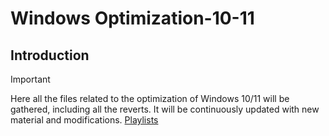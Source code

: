 # Windows Optimization-10-11

## Introduction

> [!IMPORTANT]  
> Here all the files related to the optimization of Windows 10/11 will be gathered, including all the reverts. It will be continuously updated with new material and modifications.
> [Playlists](https://www.youtube.com/playlist?list=PLoFF46PsQQrNrGixgBlfWaAr_ZPd8gT9W)

